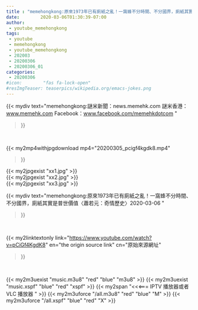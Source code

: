 ```yaml
---
title : "memehongkong:原來1973年已有廁紙之亂！一窩蜂不分時間、不分國界，廁紙其實是普世價值〈蕭若元：奇情歷史〉2020-03-06 "
date:        2020-03-06T01:30:39-07:00
author:
 - youtube_memehongkong
tags:
 - youtube
 - memehongkong
 - youtube_memehongkong
 - 202003
 - 20200306
 - 20200306_01
categories:
 - 20200306
#icon:        "fas fa-lock-open"
#resImgTeaser: teaserpics/wikipedia.org/emacs-jokes.png
---
```


{{< mydiv text="memehongkong:謎米新聞：news.memehk.com 謎米香港： www.memehk.com Facebook：www.facebook.com/memehkdotcom "
>}}
<br>


{{< my2mp4withjpgdownload mp4="20200305_pcigf4kgdk8.mp4"
>}}

{{< my2jpgexist "xx1.jpg" >}}<br>
{{< my2jpgexist "xx2.jpg" >}}<br>
{{< my2jpgexist "xx3.jpg" >}}<br>



{{< mydiv text="memehongkong:原來1973年已有廁紙之亂！一窩蜂不分時間、不分國界，廁紙其實是普世價值〈蕭若元：奇情歷史〉2020-03-06 "
>}}
<br>

{{< my2linktextonly link="https://www.youtube.com/watch?v=pCiGf4KgdK8"
en="the origin source link" cn="原始來源網址"
>}}


<br>

{{< my2m3uexist "music.m3u8" "red"  "blue" "m3u8" >}} {{< my2m3uexist "music.xspf" "blue" "red"  "xspf" >}} {{< my2span "<<<=== IPTV 播放器或者 VLC 播放器 " >}} {{< my2m3uforce "/all.m3u8" "red"  "blue" "M" >}} {{< my2m3uforce "/all.xspf" "blue" "red"  "X" >}} 
